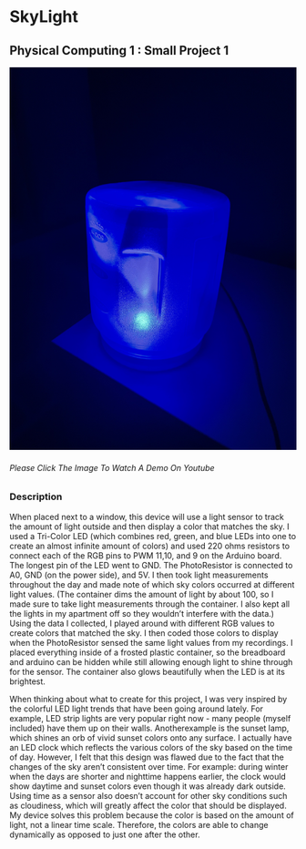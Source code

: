 # SkyLight
## Physical Computing 1 : Small Project 1


[![Light](https://github.com/andraiorgules/SkyLight/blob/main/assets/light.jpg)](https://youtu.be/mcbCU0l0oeM)
###### Please Click The Image To Watch A Demo On Youtube


### Description
  When placed next to a window, this device will use a light sensor to track the amount of light outside and then display a color that matches the sky. I used a Tri-Color LED (which combines red, green, and blue LEDs into one to create an almost 
infinite amount of colors) and used 220 ohms resistors to connect each of the RGB pins to PWM 11,10, and 9 on the Arduino board. The longest pin of the LED went to GND. The PhotoResistor is connected to A0, GND (on the power side), and 5V. I 
then took light measurements throughout the day and made note of which sky colors occurred at different light values. (The container dims the amount of light by about 100, so I made sure to take light measurements through the container. I also kept all the lights in my apartment off so they wouldn’t interfere with the data.) Using the data I collected, I played around with different RGB values to create colors that matched the sky. I then coded those colors to display when the PhotoResistor sensed the same light values from my recordings. I placed everything inside of a frosted plastic container, so the breadboard and arduino can be hidden while still allowing enough light to shine through for the sensor. The container also glows beautifully when the LED is at its brightest.

  When thinking about what to create for this project, I was very inspired by the colorful LED light trends that have been going around lately. For example, LED strip lights are very popular right now - many people (myself included) have them up on their walls. Anotherexample is the sunset lamp, which shines an orb of vivid sunset colors onto any surface. I actually have an LED clock which reflects the various colors of the sky based on the time of day. However, I felt that this design was flawed due to the fact that the changes of the sky aren’t consistent over time. For example: during winter when the days are shorter and nighttime happens earlier, the clock would show daytime and sunset colors even though it was already dark outside. Using time as a sensor also doesn’t account for other sky conditions such as cloudiness, which will greatly affect the color that should be displayed. My device solves this problem because the color is based on the amount of light, not a linear time scale. Therefore, the colors are able to change dynamically as opposed to just one after the other.
